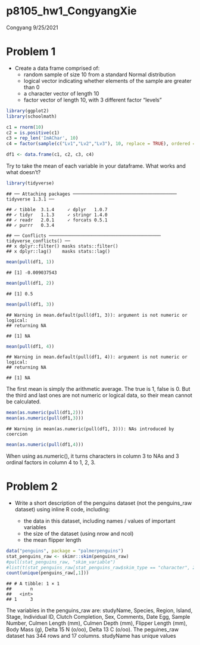 p8105\_hw1\_CongyangXie
================
Congyang
9/25/2021

# Problem 1

-   Create a data frame comprised of:
    -   random sample of size 10 from a standard Normal distribution
    -   logical vector indicating whether elements of the sample are
        greater than 0
    -   a character vector of length 10
    -   factor vector of length 10, with 3 different factor “levels”

``` r
library(ggplot2)
library(schoolmath)

c1 = rnorm(10)
c2 = is.positive(c1)
c3 = rep_len('ImAChar', 10)
c4 = factor(sample(c("Lv1","Lv2","Lv3"), 10, replace = TRUE), ordered = TRUE, levels  = c("Lv1","Lv2","Lv3"))

df1 <- data.frame(c1, c2, c3, c4)
```

Try to take the mean of each variable in your dataframe. What works and
what doesn’t?

``` r
library(tidyverse)
```

    ## ── Attaching packages ─────────────────────────────────────── tidyverse 1.3.1 ──

    ## ✓ tibble  3.1.4     ✓ dplyr   1.0.7
    ## ✓ tidyr   1.1.3     ✓ stringr 1.4.0
    ## ✓ readr   2.0.1     ✓ forcats 0.5.1
    ## ✓ purrr   0.3.4

    ## ── Conflicts ────────────────────────────────────────── tidyverse_conflicts() ──
    ## x dplyr::filter() masks stats::filter()
    ## x dplyr::lag()    masks stats::lag()

``` r
mean(pull(df1, 1))
```

    ## [1] -0.009037543

``` r
mean(pull(df1, 2))
```

    ## [1] 0.5

``` r
mean(pull(df1, 3))
```

    ## Warning in mean.default(pull(df1, 3)): argument is not numeric or logical:
    ## returning NA

    ## [1] NA

``` r
mean(pull(df1, 4))
```

    ## Warning in mean.default(pull(df1, 4)): argument is not numeric or logical:
    ## returning NA

    ## [1] NA

The first mean is simply the arithmetic average. The true is 1, false is
0. But the third and last ones are not numeric or logical data, so their
mean cannot be calculated.

``` r
mean(as.numeric(pull(df1,2)))
mean(as.numeric(pull(df1,3)))
```

    ## Warning in mean(as.numeric(pull(df1, 3))): NAs introduced by coercion

``` r
mean(as.numeric(pull(df1,4)))
```

When using as.numeric(), it turns characters in column 3 to NAs and 3
ordinal factors in column 4 to 1, 2, 3.

# Problem 2

-   Write a short description of the penguins dataset (not the
    penguins\_raw dataset) using inline R code, including:

    -   the data in this dataset, including names / values of important
        variables
    -   the size of the dataset (using nrow and ncol)
    -   the mean flipper length

``` r
data("penguins", package = "palmerpenguins")
stat_penguins_raw <- skimr::skim(penguins_raw)
#pull(stat_penguins_raw, "skim_variable")
#list(t(stat_penguins_raw[stat_penguins_raw$skim_type == "character", 2]))
count(unique(penguins_raw[,1]))
```

    ## # A tibble: 1 × 1
    ##       n
    ##   <int>
    ## 1     3

The variables in the penguins\_raw are: studyName, Species, Region,
Island, Stage, Individual ID, Clutch Completion, Sex, Comments, Date
Egg, Sample Number, Culmen Length (mm), Culmen Depth (mm), Flipper
Length (mm), Body Mass (g), Delta 15 N (o/oo), Delta 13 C (o/oo). The
peguines\_raw dataset has 344 rows and 17 columns. studyName has unique
values
